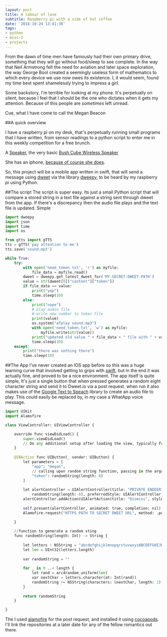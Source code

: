 ```yaml
---
layout: post
title: A labour of love
subtitle: Raspberry pi with a side of hot coffee
date: '2018-10-24 13:41:36'
tags:
- python
- misc-2
- projects
---
```


From the dawn of time men have famously had their own primary drive, something that they will go without food/sleep to see complete. In the way that Neil Armstrong felt the need for aviation and later space exploration, the way George Bool created a seemingly useless form of mathematics to which every device we use now owes its existence. I, it would seem, found my time best spent shamelessly trying to impress a girl.

Some backstory, I'm terrible for looking at my phone. It's perpetually on silent, because I feel that I should be the one who dictates when it gets my attention. Because of this people are *sometimes* left unread.

Cue, what I have come to call the Megan Beacon

##A quick overview

I have a raspberry pi on my desk, that's perpetually running small programs that I have written, from sensor readings to a python script to enter me in this weekly competition for a free brunch.

A [Speaker](https://media.4rgos.it/i/Argos/8266619_R_Z002A?$Web$&$DefaultPDP1240$), the very basic [Bush Cube Wireless Speaker](https://www.argos.co.uk/product/8266619?rec=PDP[4284183]:bottomSlider:P1:OHAT:alternative:8266619:53nlbKjTsxsfQBlMl41d)

She has an iphone, [because of course she does](https://developer.apple.com/swift/).




So, this project will be a mobile app written in swift, that will send a message using [dweet](https://dweet.io/) via the library [dweepy](https://github.com/paddycarey/dweepy), to be heard by my raspberry pi using Python.

##The script
The script is super easy. Its just a small Python script that will compare a stored string in a text file against a string sent through dweet from the app. If there's a discrepancy then the audio file plays and the text file is updated. Simple

~~~ python
import dweepy
import json
import time
import os

from gtts import gTTS
tts = gTTS('pay attention to me')
tts.save('sound.mp3')

while True:
    try:
        with open('need_token.txt', 'r') as myfile:
            file_data = myfile.read()
        dweet = dweepy.get_latest_dweet_for('MY-SECRET-DWEET-PATH')
        value = str(dweet[0]["content"]["token"])
        if file_data == value:
            print("yep")
            time.sleep(10)
        else:
            print("nope")
            # play audio file
            # write new number to token file
            print(value)
            os.system("afplay sound.mp3")
            with open('need_token.txt', 'w') as myfile:
                myfile.write(str(value))
            print("updated old value " + file_data + " file with " + value)
            time.sleep(10)
    except:
        print("there was nothing there")
        time.sleep(10)

~~~

##The App
I've never created an IOS app before so this was a huge learning curve that involved getting to grips with [swift](http://), but in the end it was actually fine, and proved to be a nice environment. The app itself is quite simple, It's just a single button that when pressed generates a random eight character string and send it to Dweet.io via a post request. when run it also makes use of the [Google Text to Speach](https://github.com/pndurette/gTTS) library to create an audio file to play. This could easily be replaced by, in my case a WhatApp voice message.

~~~ python
import UIKit
import Alamofire

class ViewController: UIViewController {

    override func viewDidLoad() {
        super.viewDidLoad()
        // Do any additional setup after loading the view, typically from a nib.
    }
    
    @IBAction func UIButton(_ sender: UIButton) {
        let parameters = [
            "app": "megan",
            // calling upon random string function, passing in the arguement of 8 for 8 characters
            "token": randomString(length: 8)
        ]
        
        let alertController = UIAlertController(title: "PRIVATE ENDEERING MESSAGE", message:
            randomString(length: 8), preferredStyle: UIAlertController.Style.alert)
        alertController.addAction(UIAlertAction(title: "Dismiss", style: UIAlertAction.Style.default,handler: nil))
        
        self.present(alertController, animated: true, completion: nil)
        Alamofire.request("HTTPS PATH TO SECRET DWEET URL", method: .post, parameters: parameters, encoding: JSONEncoding.default, headers: nil)

    }
    
    //function to generate a random sting
    func randomString(length: Int) -> String {
        
        let letters : NSString = "abcdefghijklmnopqrstuvwxyzABCDEFGHIJKLMNOPQRSTUVWXYZ0123456789"
        let len = UInt32(letters.length)
        
        var randomString = ""
        
        for _ in 0 ..< length {
            let rand = arc4random_uniform(len)
            var nextChar = letters.character(at: Int(rand))
            randomString += NSString(characters: &nextChar, length: 1) as String
        }
        
        return randomString
    }

}
~~~

The I used [alamofire](http://https://github.com/Alamofire/Alamofire) for the post request, and installed it using [cocoapods](https://cocoapods.org/). I'll link the repositories at a later date for any of the fellow romantics out there.
